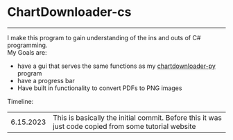 <h1>ChartDownloader-cs</h1>
<hr/>
<div>
  <p> 
    I make this program to gain understanding of the ins and outs of C# programming.<br/>
    My Goals are:
  </p>
  <ul>
    <li>have a gui that serves the same functions as my <a href="https://github.com/qjlu404/chartdownloader/">chartdownloader-py</a> program </li>
    <li>have a progress bar</li>
    <li>Have built in functionality to convert PDFs to PNG images</li>
  </ul>
  <table>
    <thead> Timeline: </thead>
    <tbody>
      <tr>
        <td> 6.15.2023 </td>
        <td>This is basically the initial commit. Before this it was just code copied from some tutorial website</td>
      </tr>
    </tbody>
  </table>
</div>
